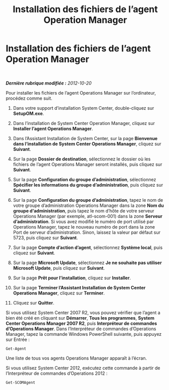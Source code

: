 ﻿---
title: Installation des fichiers de l’agent Operation Manager
TOCTitle: Installation des fichiers de l’agent Operation Manager
ms:assetid: e2246c44-0c75-43fc-8b04-26e53c5dd572
ms:mtpsurl: https://technet.microsoft.com/fr-fr/library/JJ205345(v=OCS.15)
ms:contentKeyID: 49299108
ms.date: 05/20/2016
mtps_version: v=OCS.15
ms.translationtype: HT
---

# Installation des fichiers de l’agent Operation Manager

 

_**Dernière rubrique modifiée :** 2012-10-20_

Pour installer les fichiers de l’agent Operations Manager sur l’ordinateur, procédez comme suit.

1.  Dans votre support d’installation System Center, double-cliquez sur **SetupOM.exe**.

2.  Dans l’installation de System Center Operation Manager, cliquez sur **Installer l’agent Operations Manager**.

3.  Dans l’Assistant Installation de System Center, sur la page **Bienvenue dans l’installation de System Center Operations Manager**, cliquez sur **Suivant**.

4.  Sur la page **Dossier de destination**, sélectionnez le dossier où les fichiers de l’agent Operations Manager seront installés, puis cliquez sur **Suivant**.

5.  Sur la page **Configuration du groupe d’administration**, sélectionnez **Spécifier les informations du groupe d’administration**, puis cliquez sur **Suivant**.

6.  Sur la page **Configuration du groupe d’administration**, tapez le nom de votre groupe d’administration Operations Manager dans la zone **Nom du groupe d‘administration**, puis tapez le nom d’hôte de votre serveur Operations Manager (par exemple, atl-scom-001) dans la zone **Serveur d’administration**. Si vous avez modifié le numéro de port utilisé par Operations Manager, tapez le nouveau numéro de port dans la zone Port de serveur d’administration. Sinon, laissez la valeur par défaut sur 5723, puis cliquez sur **Suivant**.

7.  Sur la page **Compte d’action d’agent**, sélectionnez **Système local**, puis cliquez sur **Suivant**.

8.  Sur la page **Microsoft Update**, sélectionnez **Je ne souhaite pas utiliser Microsoft Update**, puis cliquez sur **Suivant**.

9.  Sur la page **Prêt pour l’installation**, cliquez sur **Installer**.

10. Sur la page **Terminer l’Assistant Installation de System Center Operations Manager**, cliquez sur **Terminer**.

11. Cliquez sur **Quitter**.

Si vous utilisez System Center 2007 R2, vous pouvez vérifier que l’agent a bien été créé en cliquant sur **Démarrer**, **Tous les programmes**, **System Center Operations Manager 2007 R2**, puis **Interpréteur de commandes d’Operations Manager**. Dans l’Interpréteur de commandes d’Operations Manager, tapez la commande Windows PowerShell suivante, puis appuyez sur Entrée :

    Get-Agent 

Une liste de tous vos agents Operations Manager apparaît à l’écran.

Si vous utilisez System Center 2012, exécutez cette commande à partir de l’Interpréteur de commandes d’Operations 2012 :

    Get-SCOMAgent

